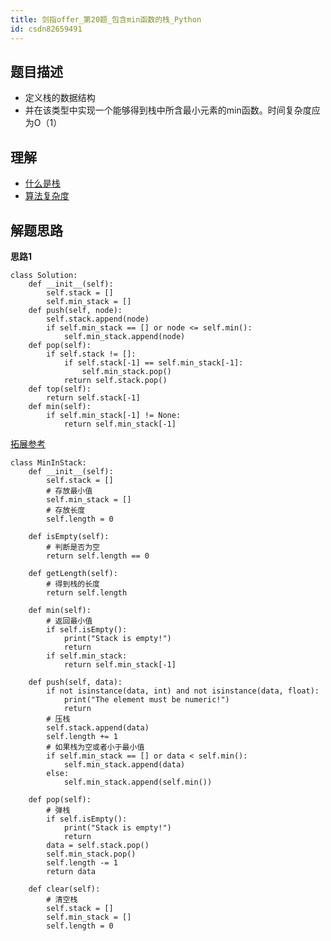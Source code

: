 ```yaml
---
title: 剑指offer_第20题_包含min函数的栈_Python
id: csdn82659491
---
```


## 题目描述

*   定义栈的数据结构
*   并在该类型中实现一个能够得到栈中所含最小元素的min函数。时间复杂度应为O（1）

## 理解

*   [什么是栈](https://facert.gitbooks.io/python-data-structure-cn/3.%E5%9F%BA%E6%9C%AC%E6%95%B0%E6%8D%AE%E7%BB%93%E6%9E%84/3.3.%E4%BB%80%E4%B9%88%E6%98%AF%E6%A0%88/)
*   [算法复杂度](https://blog.csdn.net/itachi85/article/details/54882603)

## 解题思路

**思路1**

```
class Solution:
    def __init__(self):
        self.stack = []
        self.min_stack = []
    def push(self, node):
        self.stack.append(node)
        if self.min_stack == [] or node <= self.min():
            self.min_stack.append(node)
    def pop(self):
        if self.stack != []:
            if self.stack[-1] == self.min_stack[-1]:
                self.min_stack.pop()
            return self.stack.pop()
    def top(self):
        return self.stack[-1]
    def min(self):
        if self.min_stack[-1] != None:
            return self.min_stack[-1]
```

[拓展参考](https://blog.csdn.net/qq_34178562/article/details/79768874)

```
class MinInStack:
    def __init__(self):
        self.stack = []
        # 存放最小值
        self.min_stack = []
        # 存放长度
        self.length = 0

    def isEmpty(self):
        # 判断是否为空
        return self.length == 0

    def getLength(self):
        # 得到栈的长度
        return self.length

    def min(self):
        # 返回最小值
        if self.isEmpty():
            print("Stack is empty!")
            return
        if self.min_stack:
            return self.min_stack[-1]

    def push(self, data):
        if not isinstance(data, int) and not isinstance(data, float):
            print("The element must be numeric!")
            return
        # 压栈
        self.stack.append(data)
        self.length += 1
        # 如果栈为空或者小于最小值
        if self.min_stack == [] or data < self.min():
            self.min_stack.append(data)
        else:
            self.min_stack.append(self.min())

    def pop(self):
        # 弹栈
        if self.isEmpty():
            print("Stack is empty!")
            return
        data = self.stack.pop()
        self.min_stack.pop()
        self.length -= 1
        return data

    def clear(self):
        # 清空栈
        self.stack = []
        self.min_stack = []
        self.length = 0 
```